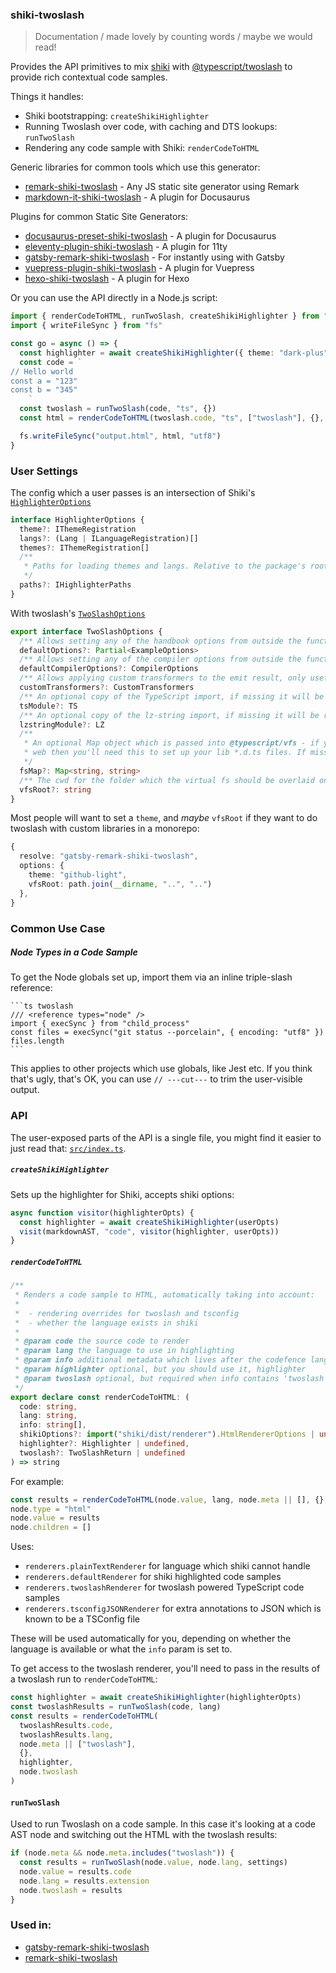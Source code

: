 ### shiki-twoslash

> Documentation / made lovely by counting words / maybe we would read!

Provides the API primitives to mix [shiki](https://shiki.matsu.io) with [@typescript/twoslash](https://github.com/microsoft/TypeScript-Website/tree/v2/packages/ts-twoslasher) to provide rich contextual code samples.

Things it handles:

- Shiki bootstrapping: `createShikiHighlighter`
- Running Twoslash over code, with caching and DTS lookups: `runTwoSlash`
- Rendering any code sample with Shiki: `renderCodeToHTML`

Generic libraries for common tools which use this generator:

- [remark-shiki-twoslash](https://www.npmjs.com/package/remark-shiki-twoslash) - Any JS static site generator using Remark
- [markdown-it-shiki-twoslash](https://www.npmjs.com/package/markdown-it-shiki-twoslash) - A plugin for Docusaurus

Plugins for common Static Site Generators:

- [docusaurus-preset-shiki-twoslash](https://www.npmjs.com/package/docusaurus-preset-shiki-twoslash) - A plugin for Docusaurus
- [eleventy-plugin-shiki-twoslash](https://www.npmjs.com/package/eleventy-plugin-shiki-twoslash) - A plugin for 11ty
- [gatsby-remark-shiki-twoslash](https://www.npmjs.com/package/gatsby-remark-shiki-twoslash) - For instantly using with Gatsby
- [vuepress-plugin-shiki-twoslash](https://www.npmjs.com/package/vuepress-plugin-shiki-twoslash) - A plugin for Vuepress
- [hexo-shiki-twoslash](https://www.npmjs.com/package/hexo-shiki-twoslash) - A plugin for Hexo

Or you can use the API directly in a Node.js script:

```ts
import { renderCodeToHTML, runTwoSlash, createShikiHighlighter } from "shiki-twoslash"
import { writeFileSync } from "fs"

const go = async () => {
  const highlighter = await createShikiHighlighter({ theme: "dark-plus" })
  const code = `
// Hello world
const a = "123"
const b = "345"
    `
  const twoslash = runTwoSlash(code, "ts", {})
  const html = renderCodeToHTML(twoslash.code, "ts", ["twoslash"], {}, highlighter, twoslash)

  fs.writeFileSync("output.html", html, "utf8")
}
```

### User Settings

The config which a user passes is an intersection of Shiki's [`HighlighterOptions`](https://unpkg.com/shiki/dist/index.d.ts)

```ts
interface HighlighterOptions {
  theme?: IThemeRegistration
  langs?: (Lang | ILanguageRegistration)[]
  themes?: IThemeRegistration[]
  /**
   * Paths for loading themes and langs. Relative to the package's root.
   */
  paths?: IHighlighterPaths
}
```

With twoslash's [`TwoSlashOptions`](https://unpkg.com/@typescript/twoslash/dist/index.d.ts)

```ts
export interface TwoSlashOptions {
  /** Allows setting any of the handbook options from outside the function, useful if you don't want LSP identifiers */
  defaultOptions?: Partial<ExampleOptions>
  /** Allows setting any of the compiler options from outside the function */
  defaultCompilerOptions?: CompilerOptions
  /** Allows applying custom transformers to the emit result, only useful with the showEmit output */
  customTransformers?: CustomTransformers
  /** An optional copy of the TypeScript import, if missing it will be require'd. */
  tsModule?: TS
  /** An optional copy of the lz-string import, if missing it will be require'd. */
  lzstringModule?: LZ
  /**
   * An optional Map object which is passed into @typescript/vfs - if you are using twoslash on the
   * web then you'll need this to set up your lib *.d.ts files. If missing, it will use your fs.
   */
  fsMap?: Map<string, string>
  /** The cwd for the folder which the virtual fs should be overlaid on top of when using local fs, opts to process.cwd() if not present */
  vfsRoot?: string
}
```

Most people will want to set a `theme`, and _maybe_ `vfsRoot` if they want to do twoslash with custom libraries in a monorepo:

```ts
{
  resolve: "gatsby-remark-shiki-twoslash",
  options: {
    theme: "github-light",
    vfsRoot: path.join(__dirname, "..", "..")
  },
}
```

### Common Use Case

##### Node Types in a Code Sample

To get the Node globals set up, import them via an inline triple-slash reference:

````
```ts twoslash
/// <reference types="node" />
import { execSync } from "child_process"
const files = execSync("git status --porcelain", { encoding: "utf8" })
files.length
```
````

This applies to other projects which use globals, like Jest etc. If you think that's ugly, that's OK, you can use `// ---cut---` to trim the user-visible output.

### API

The user-exposed parts of the API is a single file, you might find it easier to just read that: [`src/index.ts`](https://github.com/microsoft/TypeScript-website/blob/v2/packages/shiki-twoslash/src/index.ts).

##### `createShikiHighlighter`

Sets up the highlighter for Shiki, accepts shiki options:

```ts
async function visitor(highlighterOpts) {
  const highlighter = await createShikiHighlighter(userOpts)
  visit(markdownAST, "code", visitor(highlighter, userOpts))
}
```

##### `renderCodeToHTML`

```ts
/**
 * Renders a code sample to HTML, automatically taking into account:
 *
 *  - rendering overrides for twoslash and tsconfig
 *  - whether the language exists in shiki
 *
 * @param code the source code to render
 * @param lang the language to use in highlighting
 * @param info additional metadata which lives after the codefence lang (e.g. ["twoslash"])
 * @param highlighter optional, but you should use it, highlighter
 * @param twoslash optional, but required when info contains 'twoslash' as a string
 */
export declare const renderCodeToHTML: (
  code: string,
  lang: string,
  info: string[],
  shikiOptions?: import("shiki/dist/renderer").HtmlRendererOptions | undefined,
  highlighter?: Highlighter | undefined,
  twoslash?: TwoSlashReturn | undefined
) => string
```

For example:

```ts
const results = renderCodeToHTML(node.value, lang, node.meta || [], {}, highlighter, node.twoslash)
node.type = "html"
node.value = results
node.children = []
```

Uses:

- `renderers.plainTextRenderer` for language which shiki cannot handle
- `renderers.defaultRenderer` for shiki highlighted code samples
- `renderers.twoslashRenderer` for twoslash powered TypeScript code samples
- `renderers.tsconfigJSONRenderer` for extra annotations to JSON which is known to be a TSConfig file

These will be used automatically for you, depending on whether the language is available or what the `info` param is set to.

To get access to the twoslash renderer, you'll need to pass in the results of a twoslash run to `renderCodeToHTML`:

```ts
const highlighter = await createShikiHighlighter(highlighterOpts)
const twoslashResults = runTwoSlash(code, lang)
const results = renderCodeToHTML(
  twoslashResults.code,
  twoslashResults.lang,
  node.meta || ["twoslash"],
  {},
  highlighter,
  node.twoslash
)
```

#### `runTwoSlash`

Used to run Twoslash on a code sample. In this case it's looking at a code AST node and switching out the HTML with the twoslash results:

```ts
if (node.meta && node.meta.includes("twoslash")) {
  const results = runTwoSlash(node.value, node.lang, settings)
  node.value = results.code
  node.lang = results.extension
  node.twoslash = results
}
```

### Used in:

- [gatsby-remark-shiki-twoslash](https://www.npmjs.com/package/gatsby-remark-shiki-twoslash)
- [remark-shiki-twoslash](https://www.npmjs.com/package/remark-shiki-twoslash)
